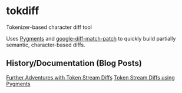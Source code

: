 # tokdiff
Tokenizer-based character diff tool

Uses [Pygments](http://pygments.org) and [google-diff-match-patch](http://code.google.com/p/google-diff-match-patch/)
to quickly build partially semantic, character-based diffs.

## History/Documentation (Blog Posts)

[Further Adventures with Token Stream Diffs](http://blog.worldmaker.net/2010/jan/05/further-adventures-token-stream-diffs/)
[Token Stream Diffs using Pygments](http://blog.worldmaker.net/2009/aug/16/token-stream-diffs-using-pygments/)
